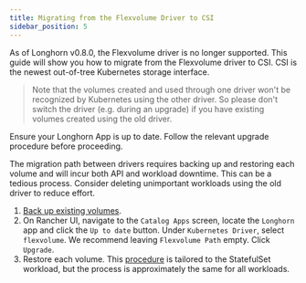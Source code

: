 ```yaml
---
title: Migrating from the Flexvolume Driver to CSI
sidebar_position: 5
---
```


<head>
  <link rel="canonical" href="https://main--longhornio-docusaurus.netlify.app/advanced-resources/driver-migration/migrating-flexvolume"/>
</head>

As of Longhorn v0.8.0, the Flexvolume driver is no longer supported. This guide will show you how to migrate from the Flexvolume driver to CSI. CSI is the newest out-of-tree Kubernetes storage interface.

> Note that the volumes created and used through one driver won't be recognized by Kubernetes using the other driver. So please don't switch the driver (e.g. during an upgrade) if you have existing volumes created using the old driver.

Ensure your Longhorn App is up to date. Follow the relevant upgrade procedure before proceeding.

The migration path between drivers requires backing up and restoring each volume and will incur both API and workload downtime. This can be a tedious process. Consider deleting unimportant workloads using the old driver to reduce effort.

1. [Back up existing volumes](../../snapshots-and-backups/backup-and-restore/create-a-backup).
2. On Rancher UI, navigate to the `Catalog Apps` screen, locate the `Longhorn` app and click the `Up to date` button. Under `Kubernetes Driver`, select
`flexvolume`. We recommend leaving `Flexvolume Path` empty. Click `Upgrade`.
3. Restore each volume. This [procedure](../../snapshots-and-backups/backup-and-restore/restore-statefulset) is tailored to the StatefulSet workload, but the process is approximately the same for all workloads.